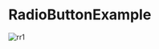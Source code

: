 # RadioButtonExample
![rr1](https://user-images.githubusercontent.com/61504827/124385084-e90b6800-dcf1-11eb-8e15-8fcaf62bc80f.PNG)
